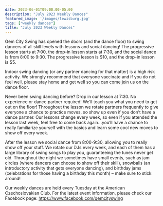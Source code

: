 ```yaml
---
date: 2023-06-01T09:00:00-05:00
description: "July 2023 Weekly Dances"
featured_image: '/images/lewisburg.jpg'
tags: ["weekly dances"]
title: "July 2023 Weekly Dances"
---
```


Gem City Swing has opened the doors (and the dance floor) to swing dancers of all skill levels with lessons and social dancing! The progressive lesson starts at 7:00, the drop-in lesson starts at 7:30, and the social dance is from 8:00 to 9:30. The progressive lesson is $10, and the drop-in lesson is $5.

Indoor swing dancing (or any partner dancing for that matter) is a high risk activity. We strongly recommend that everyone vaccinate and if you do not feel well, please stay home and get well so you can come join us on the dance floor.

Never been swing dancing before? Drop in our lesson at 7:30. No experience or dance partner required! We’ll teach you what you need to get out on the floor! Throughout the lesson we rotate partners frequently to give everyone a chance to practice moves, so show up even if you don’t have a dance partner. Our lessons change every week, so even if you attended the lesson last week, feel free to come back again…you’ll have a chance to really familiarize yourself with the basics and learn some cool new moves to show off every week.

After the lesson we social dance from 8:00-9:30, allowing you to really show off your stuff. We rotate our DJs every week, and each of them has a large library of swing songs to play you, guaranteeing the tunes never get old. Throughout the night we sometimes have small events, such as jam circles (where dancers can choose to show off their skill), snowballs (an introductory activity that gets everyone dancing), and birthday jams (celebrations for those having a birthday this month) – make sure to stick around!

Our weekly dances are held every Tuesday at the American Czechoslovakian Club. For the latest event information, please check our Facebook page: https://www.facebook.com/gemcityswing
